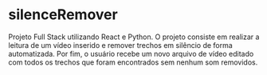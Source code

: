 # silenceRemover
Projeto Full Stack utilizando React e Python.  O projeto consiste em realizar a leitura de um vídeo inserido e remover trechos em silêncio de forma automatizada. Por fim, o usuário recebe um novo arquivo de vídeo editado com todos os trechos que foram encontrados sem nenhum som removidos.
